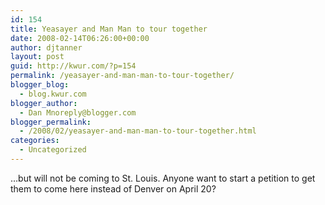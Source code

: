 ```yaml
---
id: 154
title: Yeasayer and Man Man to tour together
date: 2008-02-14T06:26:00+00:00
author: djtanner
layout: post
guid: http://kwur.com/?p=154
permalink: /yeasayer-and-man-man-to-tour-together/
blogger_blog:
  - blog.kwur.com
blogger_author:
  - Dan Mnoreply@blogger.com
blogger_permalink:
  - /2008/02/yeasayer-and-man-man-to-tour-together.html
categories:
  - Uncategorized
---
```

<div class="pf-content">
  <p>
    …but will not be coming to St. Louis. Anyone want to start a petition to get them to come here instead of Denver on April 20?
  </p>
</div>